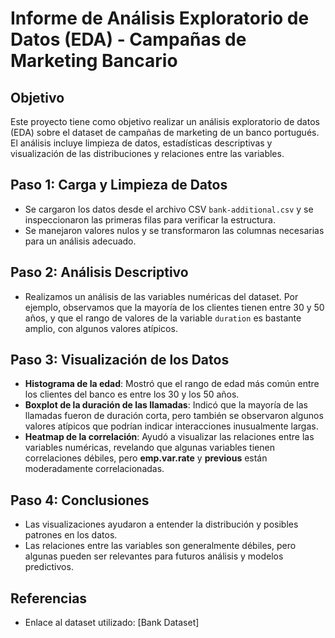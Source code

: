 # Informe de Análisis Exploratorio de Datos (EDA) - Campañas de Marketing Bancario

## Objetivo
Este proyecto tiene como objetivo realizar un análisis exploratorio de datos (EDA) sobre el dataset de campañas de marketing de un banco portugués. El análisis incluye limpieza de datos, estadísticas descriptivas y visualización de las distribuciones y relaciones entre las variables.

## Paso 1: Carga y Limpieza de Datos
- Se cargaron los datos desde el archivo CSV `bank-additional.csv` y se inspeccionaron las primeras filas para verificar la estructura.
- Se manejaron valores nulos y se transformaron las columnas necesarias para un análisis adecuado.

## Paso 2: Análisis Descriptivo
- Realizamos un análisis de las variables numéricas del dataset. Por ejemplo, observamos que la mayoría de los clientes tienen entre 30 y 50 años, y que el rango de valores de la variable `duration` es bastante amplio, con algunos valores atípicos.

## Paso 3: Visualización de los Datos
- **Histograma de la edad**: Mostró que el rango de edad más común entre los clientes del banco es entre los 30 y los 50 años.
- **Boxplot de la duración de las llamadas**: Indicó que la mayoría de las llamadas fueron de duración corta, pero también se observaron algunos valores atípicos que podrían indicar interacciones inusualmente largas.
- **Heatmap de la correlación**: Ayudó a visualizar las relaciones entre las variables numéricas, revelando que algunas variables tienen correlaciones débiles, pero **emp.var.rate** y **previous** están moderadamente correlacionadas.

## Paso 4: Conclusiones
- Las visualizaciones ayudaron a entender la distribución y posibles patrones en los datos. 
- Las relaciones entre las variables son generalmente débiles, pero algunas pueden ser relevantes para futuros análisis y modelos predictivos.

## Referencias
- Enlace al dataset utilizado: [Bank Dataset]